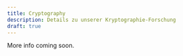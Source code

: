 ```yaml
---
title: Cryptography
description: Details zu unserer Kryptographie-Forschung
draft: true
---
```


More info coming soon.

